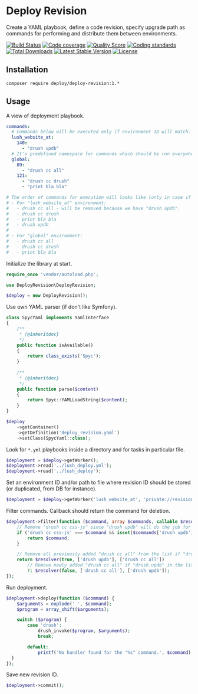 # Deploy Revision

Create a YAML playbook, define a code revision, specify upgrade path as commands for performing and distribute them between environments.

[![Build Status](https://scrutinizer-ci.com/g/BR0kEN-/deploy-revision/badges/build.png?b=master&style=flat-square)](https://scrutinizer-ci.com/g/BR0kEN-/deploy-revision/build-status/master)
[![Code coverage](https://img.shields.io/scrutinizer/coverage/g/BR0kEN-/deploy-revision/master.svg?style=flat-square)](https://scrutinizer-ci.com/g/BR0kEN-/deploy-revision/?branch=master)
[![Quality Score](https://img.shields.io/scrutinizer/g/BR0kEN-/deploy-revision.svg?style=flat-square)](https://scrutinizer-ci.com/g/BR0kEN-/deploy-revision)
[![Coding standards](https://styleci.io/repos/81422463/shield?branch=master)](https://styleci.io/repos/81422463)
[![Total Downloads](https://img.shields.io/packagist/dt/deploy/deploy-revision.svg?style=flat-square)](https://packagist.org/packages/deploy/deploy-revision)
[![Latest Stable Version](https://poser.pugx.org/deploy/deploy-revision/v/stable?format=flat-square)](https://packagist.org/packages/deploy/deploy-revision)
[![License](https://img.shields.io/badge/license-MIT-brightgreen.svg?style=flat-square)](https://packagist.org/packages/deploy/deploy-revision)

## Installation

```shell
composer require deploy/deploy-revision:1.*
```

## Usage

A view of deployment playbook.

```yaml
commands:
  # Commands below will be executed only if environment ID will match.
  lush_website_at:
    140:
      - "drush updb"
  # It's predefined namespace for commands which should be run everywhere.
  global:
    89:
      - "drush cc all"
    121:
      - "drush cc drush"
      - "print bla bla"

# The order of commands for execution will looks like (only in case if current code version is lower than defined):
# - For "lush_website_at" environment:
#   - drush cc all - will be removed because we have "drush updb".
#   - drush cc drush
#   - print bla bla
#   - drush updb
#
# - For "global" environment:
#   - drush cc all
#   - drush cc drush
#   - print bla bla
```

Initialize the library at start.

```php
require_once 'vendor/autoload.php';

use DeployRevision\DeployRevision;

$deploy = new DeployRevision();
```

Use own YAML parser (if don't like Symfony).

```php
class SpycYaml implements YamlInterface
{
    /**
     * {@inheritdoc}
     */
    public function isAvailable()
    {
        return class_exists('Spyc');
    }
    
    /**
     * {@inheritdoc}
     */
    public function parse($content)
    {
        return Spyc::YAMLLoadString($content);
    }
}

$deploy
    ->getContainer()
    ->getDefinition('deploy_revision.yaml')
    ->setClass(SpycYaml::class);
```

Look for `*.yml` playbooks inside a directory and for tasks in particular file.

```php
$deployment = $deploy->getWorker();
$deployment->read('../lush_deploy.yml');
$deployment->read('../lush_deploy');
```

Set an environment ID and/or path to file where revision ID should be stored (or duplicated, from DB for instance).

```php
$deployment = $deploy->getWorker('lush_website_at', 'private://revisions/revision');
```

Filter commands. Callback should return the command for deletion.

```php
$deployment->filter(function ($command, array $commands, callable $resolver) {
    // Remove "drush cc css-js" since "drush updb" will do the job for it.
    if ('drush cc css-js' === $command && isset($commands['drush updb'])) {
        return $command; 
    }

    // Remove all previously added "drush cc all" from the list if "drush updb" exists.
    return $resolver(true, ['drush updb'], ['drush cc all'])
        // Remove newly added "drush cc all" if "drush updb" in the list.
        ?: $resolver(false, ['drush cc all'], ['drush updb']); 
});
```

Run deployment.

```php
$deployment->deploy(function ($command) {
    $arguments = explode(' ', $command);
    $program = array_shift($arguments);

    switch ($program) {
        case 'drush':
            drush_invoke($program, $arguments);
            break;

        default:
            printf('No handler found for the "%s" command.', $command);
  }
});
```

Save new revision ID.

```php
$deployment->commit();
```
